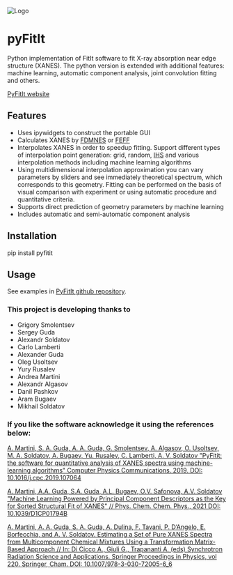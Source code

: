![Logo](http://hpc.nano.sfedu.ru/pyfitit/assets/logo.png)
# pyFitIt
Python implementation of FitIt software to fit X-ray absorption near edge structure (XANES). The python version is extended with additional features: machine learning, automatic component analysis, joint convolution fitting and others.

[PyFitIt website](http://hpc.nano.sfedu.ru/pyfitit/)

## Features
- Uses ipywidgets to construct the portable GUI
- Calculates XANES by [FDMNES](http://neel.cnrs.fr/spip.php?rubrique1007&lang=en) or [FEFF](http://monalisa.phys.washington.edu/)
- Interpolates XANES in order to speedup fitting. Support different types of interpolation point generation: grid, random, [IHS](http://people.sc.fsu.edu/~jburkardt/cpp_src/ihs/ihs.html) and various interpolation methods including machine learning algorithms
- Using multidimensional interpolation approximation you can vary parameters by sliders and see immediately theoretical spectrum, which corresponds to this geometry. Fitting can be performed on the basis of visual comparison with experiment or using automatic procedure and quantitative criteria.
- Supports direct prediction of geometry parameters by machine learning
- Includes automatic and semi-automatic component analysis

## Installation
pip install pyfitit

## Usage
See examples in [PyFitIt github repository](https://github.com/gudasergey/pyFitIt).

### This project is developing thanks to
- Grigory Smolentsev
- Sergey Guda
- Alexandr Soldatov
- Carlo Lamberti
- Alexander Guda
- Oleg Usoltsev
- Yury Rusalev
- Andrea Martini
- Alexandr Algasov
- Danil Pashkov
- Aram Bugaev
- Mikhail Soldatov

### If you like the software acknowledge it using the references below:
[A. Martini, S. A. Guda, A. A. Guda, G. Smolentsev, A. Algasov, O. Usoltsev, M. A. Soldatov, A. Bugaev, Yu. Rusalev, C. Lamberti, A. V. Soldatov "PyFitit: the software for quantitative analysis of XANES spectra using machine-learning algorithms" Computer Physics Communications. 2019. DOI: 10.1016/j.cpc.2019.107064](https://doi.org/10.1016/j.cpc.2019.107064)

[A. Martini, A.A. Guda, S.A. Guda, A.L. Bugaev, O.V. Safonova, A.V. Soldatov "Machine Learning Powered by Principal Component Descriptors as the Key for Sorted Structural Fit of XANES" // Phys. Chem. Chem. Phys., 2021 DOI: 10.1039/D1CP01794B](https://doi.org/10.1039/D1CP01794B)

[A. Martini, A. A. Guda, S. A. Guda, A. Dulina, F. Tavani, P. D’Angelo, E. Borfecchia, and A. V. Soldatov. Estimating a Set of Pure XANES Spectra from Multicomponent Chemical Mixtures Using a Transformation Matrix-Based Approach //  In: Di Cicco A., Giuli G., Trapananti A. (eds) Synchrotron Radiation Science and Applications. Springer Proceedings in Physics, vol 220. Springer, Cham. DOI: 10.1007/978-3-030-72005-6_6](https://doi.org/10.1007/978-3-030-72005-6_6)
